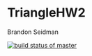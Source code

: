 # TriangleHW2

Brandon Seidman

[![build status of master](https://travis-ci.org/brandon-seidman/TriangleHW2.svg?branch=master)](https://travis-ci.org/brandon-seidman/TriangleHW2)
